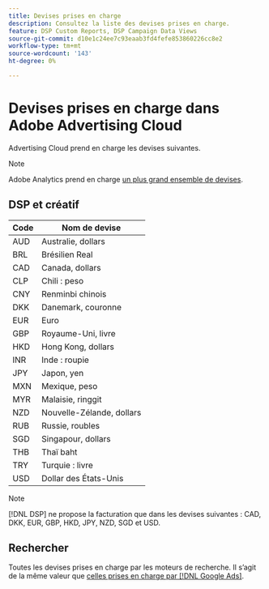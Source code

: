 ```yaml
---
title: Devises prises en charge
description: Consultez la liste des devises prises en charge.
feature: DSP Custom Reports, DSP Campaign Data Views
source-git-commit: d10e1c24ee7c93eaab3fd4fefe853860226cc8e2
workflow-type: tm+mt
source-wordcount: '143'
ht-degree: 0%

---
```



# Devises prises en charge dans Adobe Advertising Cloud

Advertising Cloud prend en charge les devises suivantes.

>[!NOTE]
>
>Adobe Analytics prend en charge [un plus grand ensemble de devises](https://experienceleague.adobe.com/docs/analytics/admin/admin-tools/currency.html).

## DSP et créatif

| Code | Nom de devise |
| ------ | -------------- |
| AUD | Australie, dollars |
| BRL | Brésilien Real |
| CAD | Canada, dollars |
| CLP | Chili : peso |
| CNY | Renminbi chinois |
| DKK | Danemark, couronne |
| EUR | Euro |
| GBP | Royaume-Uni, livre |
| HKD | Hong Kong, dollars |
| INR | Inde : roupie |
| JPY | Japon, yen |
| MXN | Mexique, peso |
| MYR | Malaisie, ringgit |
| NZD | Nouvelle-Zélande, dollars |
| RUB | Russie, roubles |
| SGD | Singapour, dollars |
| THB | Thaï baht |
| TRY | Turquie : livre |
| USD | Dollar des États-Unis |

>[!NOTE]
>
> [!DNL DSP] ne propose la facturation que dans les devises suivantes : CAD, DKK, EUR, GBP, HKD, JPY, NZD, SGD et USD.

## Rechercher

Toutes les devises prises en charge par les moteurs de recherche. Il s’agit de la même valeur que [celles prises en charge par [!DNL Google Ads]](https://developers.google.com/adwords/api/docs/appendix/codes-formats#currency-codes).
